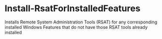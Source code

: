 # Install-RsatForInstalledFeatures
Installs Remote System Administration Tools (RSAT) for any corresponding installed Windows Features that do not have those RSAT tools already installed
